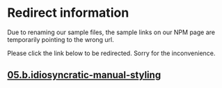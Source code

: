 # Redirect information

Due to renaming our sample files, the sample links on our NPM page are temporarily pointing to the wrong url. 

Please click the link below to be redirected. Sorry for the inconvenience.

## [05.b.idiosyncratic-manual-styling](./../../05.b.idiosyncratic-manual-styling/)